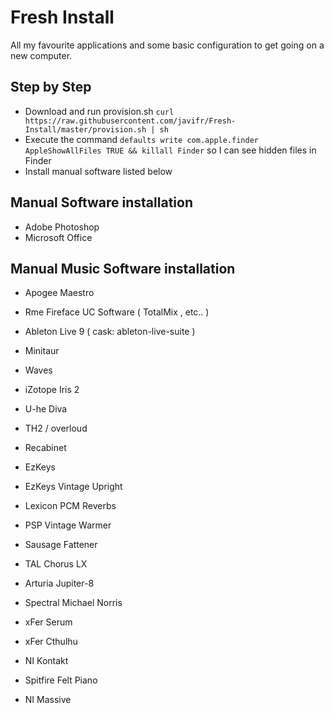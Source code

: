 # Fresh Install

All my favourite applications and some basic configuration to get going on a new computer.

## Step by Step

- Download and run provision.sh ```curl https://raw.githubusercontent.com/javifr/Fresh-Install/master/provision.sh | sh```
- Execute the command ```defaults write com.apple.finder AppleShowAllFiles TRUE && killall Finder``` so I can see hidden files in Finder
- Install manual software listed below
 
## Manual Software installation

- Adobe Photoshop
- Microsoft Office

## Manual Music Software installation

- Apogee Maestro 
- Rme Fireface UC Software ( TotalMix , etc.. )
- Ableton Live 9 ( cask: ableton-live-suite )
- Minitaur 
- Waves
- iZotope Iris 2
- U-he Diva
- TH2 / overloud
- Recabinet
- EzKeys
- EzKeys Vintage Upright
- Lexicon PCM Reverbs
- PSP Vintage Warmer
- Sausage Fattener
- TAL Chorus LX
- Arturia Jupiter-8
- Spectral Michael Norris

- xFer Serum
- xFer Cthulhu
- NI Kontakt
- Spitfire Felt Piano
- NI Massive
